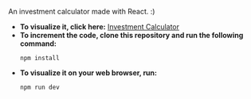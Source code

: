 An investment calculator made with React. :)

<ul>
<li><b>To visualize it, click here:</b> <a href="https://investment-calculator-tawny.vercel.app">Investment Calculator</a>
</li>

<li><b>To increment the code, clone this repository and run the following command:</b>
   <p><code>npm install</code></p>
</li>
<li><b>To visualize it on your web browser, run:</b>
    <p><code>npm run dev</code><p></p>
</li>
</ul>

